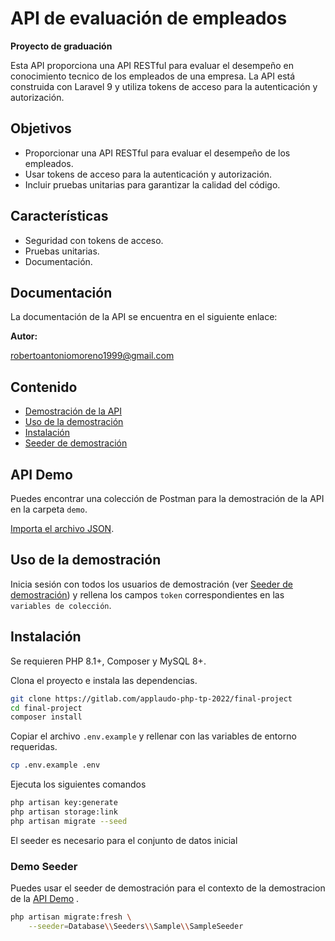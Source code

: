 # API de evaluación de empleados

**Proyecto de graduación**

Esta API proporciona una API RESTful para evaluar el desempeño en conocimiento tecnico de los empleados de una empresa. La API está construida con Laravel 9 y utiliza tokens de acceso para la autenticación y autorización.

## Objetivos

-   Proporcionar una API RESTful para evaluar el desempeño de los empleados.
-   Usar tokens de acceso para la autenticación y autorización.
-   Incluir pruebas unitarias para garantizar la calidad del código.

## Características

-   Seguridad con tokens de acceso.
-   Pruebas unitarias.
-   Documentación.

## Documentación

La documentación de la API se encuentra en el siguiente enlace:

**Autor:**

robertoantoniomoreno1999@gmail.com

## Contenido

-   [Demostración de la API](#api-demo)
-   [Uso de la demostración](#demo-usage)
-   [Instalación](#install)
-   [Seeder de demostración](#demo-seeder)

## API Demo

Puedes encontrar una colección de Postman para la demostración de la API en la carpeta `demo`.

[Importa el archivo JSON](https://learning.postman.com/docs/getting-started/importing-and-exporting-data/#importing-postman-data).

## Uso de la demostración

Inicia sesión con todos los usuarios de demostración (ver [Seeder de demostración](#demo-seeder)) y rellena los campos `token` correspondientes en las `variables de colección`.

## Instalación

Se requieren PHP 8.1+, Composer y MySQL 8+.

Clona el proyecto e instala las dependencias.

```bash
git clone https://gitlab.com/applaudo-php-tp-2022/final-project
cd final-project
composer install
```

Copiar el archivo `.env.example` y rellenar con las variables de entorno requeridas.

```bash
cp .env.example .env
```

Ejecuta los siguientes comandos

```bash
php artisan key:generate
php artisan storage:link
php artisan migrate --seed
```

El seeder es necesario para el conjunto de datos inicial

### Demo Seeder

Puedes usar el seeder de demostración para el contexto de la demostracion de la [API Demo](#api-demo) .

```bash
php artisan migrate:fresh \
    --seeder=Database\\Seeders\\Sample\\SampleSeeder
```
